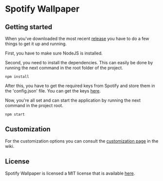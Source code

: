 # Spotify Wallpaper

## Getting started
When you've downloaded the most recent [release](https://github.com/Spars3Matrix/spotify-wallpaper/releases/latest) you have to do a few things to get it up and running.

First, you have to make sure NodeJS is installed.

Second, you need to install the dependencies. This can easily be done by running the next command in the root folder of the project.

```npm install```

After this, you have to get the required keys from Spotify and store them in the 'config.json' file. You can get the keys [here](https://developer.spotify.com/dashboard/applications).

Now, you're all set and can start the application by running the next command in the project root.

```npm start```

## Customization
For the customization options you can consult the [customization page](https://github.com/Spars3Matrix/spotify-wallpaper/wiki/Customization) in the wiki.

## License 
Spotify Wallpaper is licensed a MIT license that is available [here](https://github.com/Spars3Matrix/spotify-wallpaper/blob/master/LICENSE).